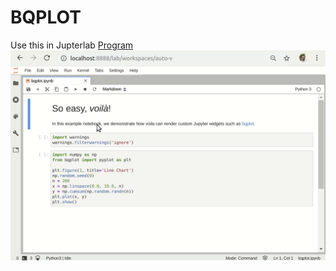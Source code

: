 # BQPLOT
Use this in Jupterlab
<a href="https://github.com/RishavMishraRM/BQPLOT/blob/main/bqplot.ipynb">Program</a>
<img src="https://github.com/RishavMishraRM/BQPLOT/blob/main/voila-bqplot.gif">
